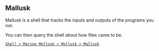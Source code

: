 Mallusk
------

Mallusk is a shell that tracks the inputs and outputs of the programs you run. 

You can then query the shell about how files came to be.

[`Shell > Marine Mollusk > Mollusk > Mallusk`](https://en.wikipedia.org/wiki/Mallusk,_County_Antrim)

